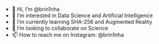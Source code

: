 - 👋 Hi, I’m @brin1nha
- 👀 I’m interested in Data Science and Artificial Intelligence
- 🌱 I’m currently learning SHA-256 and Augmented Reality
- 💞️ I’m looking to collaborate on Science
- 📫 How to reach me on Instagram: @brin1nha

<!---
brin1nha/brin1nha is a ✨ special ✨ repository because its `README.md` (this file) appears on your GitHub profile.
You can click the Preview link to take a look at your changes.
--->
